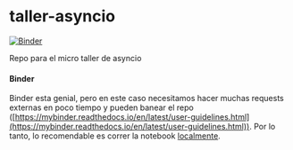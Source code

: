 # taller-asyncio

[![Binder](https://mybinder.org/badge_logo.svg)](https://mybinder.org/v2/gh/devsar/taller-asyncio/master?filepath=notebooks%2FTaller.ipynb)

Repo para el micro taller de asyncio

#### Binder

Binder esta genial, pero en este caso necesitamos hacer muchas requests externas en poco tiempo y pueden banear el repo ([https://mybinder.readthedocs.io/en/latest/user-guidelines.html](https://mybinder.readthedocs.io/en/latest/user-guidelines.html)). Por lo tanto, lo recomendable es correr la notebook [localmente](./notebooks).
